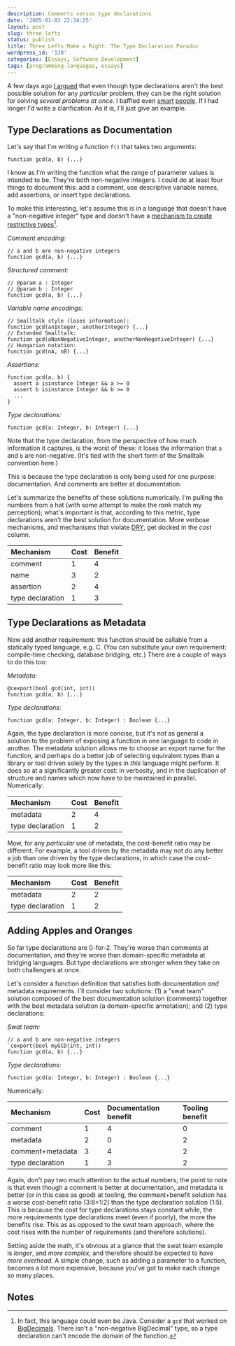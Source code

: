 ```yaml
---
description: Comments versus type declarations
date: '2005-01-03 22:34:25'
layout: post
slug: three-lefts
status: publish
title: Three Lefts Make a Right: The Type Declaration Paradox
wordpress_id: '130'
categories: [Essays, Software Development]
tags: [programming-languages, essays]
---
```


A few days ago [I argued](http://osteele.com/archives/2004/12/type-declaration-compromise) that even though type declarations aren't the best possible solution for any _particular_ problem, they can be the right solution for solving _several problems at once_.  I baffled even [smart](http://patricklogan.blogspot.com/2005/01/more-than-two-wrongs-might-make-right.html) [people](http://www.cincomsmalltalk.com/blog/blogView?showComments=true&entry;=3282205449).  If I had longer I'd write a clarification.  As it is, I'll just give an example.

## Type Declarations as Documentation

Let's say that I'm writing a function `f()` that takes two arguments:

    function gcd(a, b) {...}

I know as I'm writing the function what the range of parameter values is intended to be.  They're both non-negative integers.  I could do at least four things to document this: add a comment, use descriptive variable names, add assertions, or insert type declarations.

To make this interesting, let's assume this is in a language that doesn't have a "non-negative integer" type and doesn't have a [mechanism to create restrictive types](http://gauss.gwydiondylan.org/books/drm/drm_46.html)[^1].

*Comment encoding:*

    // a and b are non-negative integers
    function gcd(a, b) {...}

*Structured comment:*

    // @param a : Integer
    // @param b : Integer
    function gcd(a, b) {...}

*Variable name encodings:*

    // Smalltalk style (loses information):
    function gcd(anInteger, anotherInteger) {...}
    // Extended Smalltalk:
    function gcd(aNonNegativeInteger, anotherNonNegativeInteger) {...}
    // Hungarian notation:
    function gcd(nA, nB) {...}


*Assertions:*

    function gcd(a, b) {
      assert a isinstance Integer && a >= 0
      assert b isinstance Integer && b >= 0
      ...
    }

*Type declarations:*

    function gcd(a: Integer, b: Integer) {...}

Note that the type declaration, from the perspective of how much information it captures, is the worst of these: it loses the information that `a` and `b` are non-negative.  (It's tied with the short form of the Smalltalk convention here.)

This is because the type declaration is only being used for one purpose: documentation.  And comments are better at documentation.

Let's summarize the benefits of these solutions numerically.  I'm pulling the numbers from a hat (with some attempt to make the _rank_ match my perception); what's important is that, according to this metric, type declarations aren't the best solution for documentation.  More verbose mechanisms, and mechanisms that violate [DRY](http://c2.com/cgi/wiki?DontRepeatYourself), get docked in the _cost_ column.

| Mechanism        | Cost | Benefit |
| :-               | :-   | :-      |
| comment          | 1    | 4       |
| name             | 3    | 2       |
| assertion        | 2    | 4       |
| type declaration | 1    | 3       |

## Type Declarations as Metadata

Now add another requirement: this function should be callable from a statically typed language, e.g. C.  (You can substitute your own requirement: compile-time checking, database bridging, etc.)  There are a couple of ways to do this too:

*Metadata:*

    @cexport(bool gcd(int, int))
    function gcd(a, b) {...}

*Type declarations:*

    function gcd(a: Integer, b: Integer) : Boolean {...}

Again, the type declaration is more concise, but it's not as general a solution to the problem of exposing a function in one language to code in another.  The metadata solution allows me to choose an export name for the function, and perhaps do a better job of selecting equivalent types than a library or tool driven solely by the types in _this_ language might perform.  It does so at a significantly greater cost: in verbosity, and in the duplication of structure and names which now have to be maintained in parallel.  Numerically:

| Mechanism        | Cost | Benefit |
| :-               | :-   | :-      |
| metadata         | 2    | 4       |
| type declaration | 1    | 2       |

Mow, for any _particular_ use of metadata, the cost-benefit ratio may be different.  For example, a tool driven by the metadata may not do any better a job than one driven by the type declarations, in which case the cost-benefit ratio may look more like this:

| Mechanism        | Cost | Benefit |
| :-               | :-   | :-      |
| metadata         | 2    | 2       |
| type declaration | 1    | 2       |

## Adding Apples and Oranges

So far type declarations are 0-for-2.  They're worse than comments at documentation, and they're worse than domain-specific metadata at bridging languages.  But type declarations are stronger when they take on both challengers at once.

Let's consider a function definition that satisfies both documentation _and_ metadata requirements.  I'll consider two solutions: (1) a "swat team" solution composed of the best documentation solution (comments) together with the best metadata solution (a domain-specific annotation); and (2) type declarations:

*Swat team:*

    // a and b are non-negative integers
    `cexport(bool myGCD(int, int))
    function gcd(a, b) {...}

*Type declarations:*

    function gcd(a: Integer, b: Integer) : Boolean {...}

Numerically:

| Mechanism        | Cost | Documentation benefit | Tooling benefit |
| :-               | :-   | :-                    | :-              |
| comment          | 1    | 4                     | 0               |
| metadata         | 2    | 0                     | 2               |
| comment+metadata | 3    | 4                     | 2               |
| type declaration | 1    | 3                     | 2               |

Again, don't pay two much attention to the actual numbers; the point to note is that even though a comment is better at documentation, and metadata is better (or in this case as good) at tooling, the comment+benefit solution has a worse cost-benefit ratio (3:6=1:2) than the type declaration solution (1:5).  This is because the cost for type declarations stays constant while, the more requirements type declarations meet (even if poorly), the more the benefits rise.  This as as opposed to the swat team approach, where the cost rises with the number of requirements (and therefore solutions).

Setting aside the math, it's obvious at a glance that the swat team example is _longer_, and _more complex_, and therefore should be expected to have _more overhead_.  A simple change, such as adding a parameter to a function, becomes a _lot_ more expensive, because you've got to make each change so many places.

## Notes

[^1]: In fact, this language could even be Java.  Consider a `gcd` that worked on [BigDecimals](http://java.sun.com/j2se/1.4.2/docs/api/java/math/BigDecimal.html).  There isn't a "non-negative BigDecimal" type, so a type declaration can't encode the domain of the function.
